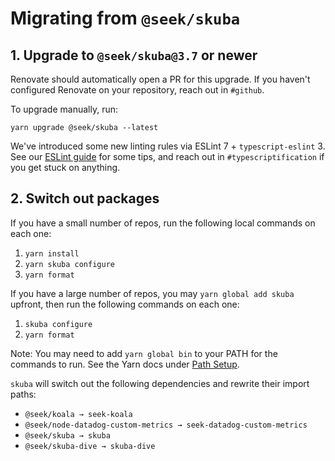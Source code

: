 # Migrating from `@seek/skuba`

## 1. Upgrade to `@seek/skuba@3.7` or newer

Renovate should automatically open a PR for this upgrade.
If you haven't configured Renovate on your repository,
reach out in `#github`.

To upgrade manually, run:

```shell
yarn upgrade @seek/skuba --latest
```

We've introduced some new linting rules via ESLint 7 + `typescript-eslint` 3.
See our [ESLint guide] for some tips, and reach out in `#typescriptification` if you get stuck on anything.

[eslint guide]: ./eslint.md

## 2. Switch out packages

If you have a small number of repos,
run the following local commands on each one:

1. `yarn install`
1. `yarn skuba configure`
1. `yarn format`

If you have a large number of repos,
you may `yarn global add skuba` upfront,
then run the following commands on each one:

1. `skuba configure`
1. `yarn format`

Note: You may need to add `yarn global bin` to your PATH for the commands to run. See the Yarn docs under [Path Setup].

[path setup]: https://classic.yarnpkg.com/en/docs/install/#mac-stable

`skuba` will switch out the following dependencies and rewrite their import paths:

- `@seek/koala → seek-koala`
- `@seek/node-datadog-custom-metrics → seek-datadog-custom-metrics`
- `@seek/skuba → skuba`
- `@seek/skuba-dive → skuba-dive`
